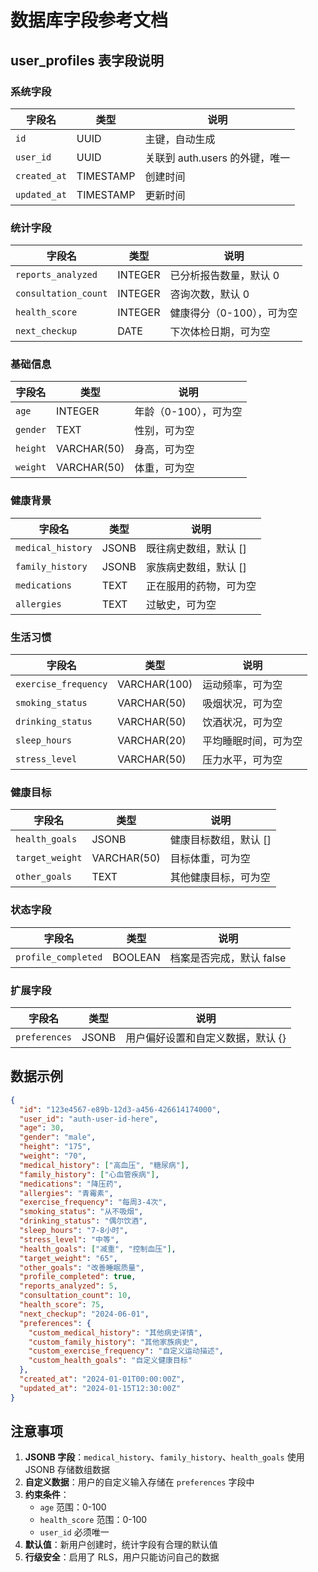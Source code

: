 # 数据库字段参考文档

## user_profiles 表字段说明

### 系统字段
| 字段名 | 类型 | 说明 |
|--------|------|------|
| `id` | UUID | 主键，自动生成 |
| `user_id` | UUID | 关联到 auth.users 的外键，唯一 |
| `created_at` | TIMESTAMP | 创建时间 |
| `updated_at` | TIMESTAMP | 更新时间 |

### 统计字段
| 字段名 | 类型 | 说明 |
|--------|------|------|
| `reports_analyzed` | INTEGER | 已分析报告数量，默认 0 |
| `consultation_count` | INTEGER | 咨询次数，默认 0 |
| `health_score` | INTEGER | 健康得分（0-100），可为空 |
| `next_checkup` | DATE | 下次体检日期，可为空 |

### 基础信息
| 字段名 | 类型 | 说明 |
|--------|------|------|
| `age` | INTEGER | 年龄（0-100），可为空 |
| `gender` | TEXT | 性别，可为空 |
| `height` | VARCHAR(50) | 身高，可为空 |
| `weight` | VARCHAR(50) | 体重，可为空 |

### 健康背景
| 字段名 | 类型 | 说明 |
|--------|------|------|
| `medical_history` | JSONB | 既往病史数组，默认 [] |
| `family_history` | JSONB | 家族病史数组，默认 [] |
| `medications` | TEXT | 正在服用的药物，可为空 |
| `allergies` | TEXT | 过敏史，可为空 |

### 生活习惯
| 字段名 | 类型 | 说明 |
|--------|------|------|
| `exercise_frequency` | VARCHAR(100) | 运动频率，可为空 |
| `smoking_status` | VARCHAR(50) | 吸烟状况，可为空 |
| `drinking_status` | VARCHAR(50) | 饮酒状况，可为空 |
| `sleep_hours` | VARCHAR(20) | 平均睡眠时间，可为空 |
| `stress_level` | VARCHAR(50) | 压力水平，可为空 |

### 健康目标
| 字段名 | 类型 | 说明 |
|--------|------|------|
| `health_goals` | JSONB | 健康目标数组，默认 [] |
| `target_weight` | VARCHAR(50) | 目标体重，可为空 |
| `other_goals` | TEXT | 其他健康目标，可为空 |

### 状态字段
| 字段名 | 类型 | 说明 |
|--------|------|------|
| `profile_completed` | BOOLEAN | 档案是否完成，默认 false |

### 扩展字段
| 字段名 | 类型 | 说明 |
|--------|------|------|
| `preferences` | JSONB | 用户偏好设置和自定义数据，默认 {} |

## 数据示例

```json
{
  "id": "123e4567-e89b-12d3-a456-426614174000",
  "user_id": "auth-user-id-here",
  "age": 30,
  "gender": "male",
  "height": "175",
  "weight": "70",
  "medical_history": ["高血压", "糖尿病"],
  "family_history": ["心血管疾病"],
  "medications": "降压药",
  "allergies": "青霉素",
  "exercise_frequency": "每周3-4次",
  "smoking_status": "从不吸烟",
  "drinking_status": "偶尔饮酒",
  "sleep_hours": "7-8小时",
  "stress_level": "中等",
  "health_goals": ["减重", "控制血压"],
  "target_weight": "65",
  "other_goals": "改善睡眠质量",
  "profile_completed": true,
  "reports_analyzed": 5,
  "consultation_count": 10,
  "health_score": 75,
  "next_checkup": "2024-06-01",
  "preferences": {
    "custom_medical_history": "其他病史详情",
    "custom_family_history": "其他家族病史",
    "custom_exercise_frequency": "自定义运动描述",
    "custom_health_goals": "自定义健康目标"
  },
  "created_at": "2024-01-01T00:00:00Z",
  "updated_at": "2024-01-15T12:30:00Z"
}
```

## 注意事项

1. **JSONB 字段**：`medical_history`、`family_history`、`health_goals` 使用 JSONB 存储数组数据
2. **自定义数据**：用户的自定义输入存储在 `preferences` 字段中
3. **约束条件**：
   - `age` 范围：0-100
   - `health_score` 范围：0-100
   - `user_id` 必须唯一
4. **默认值**：新用户创建时，统计字段有合理的默认值
5. **行级安全**：启用了 RLS，用户只能访问自己的数据 